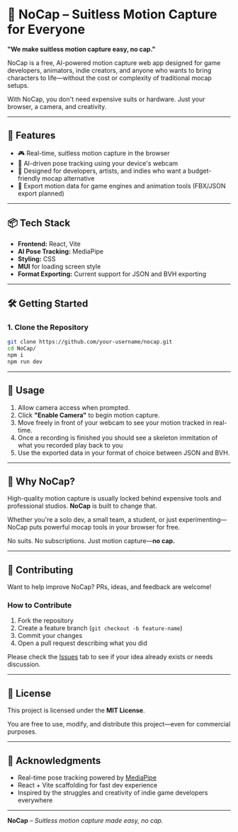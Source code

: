 # 🎥 NoCap – Suitless Motion Capture for Everyone

**"We make suitless motion capture easy, no cap."**

NoCap is a free, AI-powered motion capture web app designed for game developers, animators, indie creators, and anyone who wants to bring characters to life—without the cost or complexity of traditional mocap setups.

With NoCap, you don't need expensive suits or hardware. Just your browser, a camera, and creativity.

---

## 🚀 Features

- 🎮 Real-time, suitless motion capture in the browser
- 🤖 AI-driven pose tracking using your device's webcam
- 🧰 Designed for developers, artists, and indies who want a budget-friendly mocap alternative
- 💾 Export motion data for game engines and animation tools (FBX/JSON export planned)

---

## 📦 Tech Stack

- **Frontend:** React, Vite
- **AI Pose Tracking:** MediaPipe
- **Styling:** CSS
- **MUI** for loading screen style
- **Format Exporting:** Current support for JSON and BVH exporting

---

## 🛠️ Getting Started

### 1. Clone the Repository

```bash
git clone https://github.com/your-username/nocap.git
cd NoCap/
npm i
npm run dev
```
---

## 📸 Usage

1. Allow camera access when prompted.
2. Click **"Enable Camera"** to begin motion capture.
3. Move freely in front of your webcam to see your motion tracked in real-time.
4. Once a recording is finished you should see a skeleton immitation of what you recorded play back to you
5. Use the exported data in your format of choice between JSON and BVH.

---

## 🧠 Why NoCap?

High-quality motion capture is usually locked behind expensive tools and professional studios. **NoCap** is built to change that.

Whether you're a solo dev, a small team, a student, or just experimenting—NoCap puts powerful mocap tools in your browser for free.

No suits. No subscriptions. Just motion capture—**no cap.**

---

## 🤝 Contributing

Want to help improve NoCap? PRs, ideas, and feedback are welcome!

### How to Contribute

1. Fork the repository
2. Create a feature branch (`git checkout -b feature-name`)
3. Commit your changes
4. Open a pull request describing what you did

Please check the [Issues](https://github.com/your-username/nocap/issues) tab to see if your idea already exists or needs discussion.

---

## 📝 License

This project is licensed under the **MIT License**.

You are free to use, modify, and distribute this project—even for commercial purposes.

---

## 🙏 Acknowledgments

- Real-time pose tracking powered by [MediaPipe](https://mediapipe.dev/)
- React + Vite scaffolding for fast dev experience
- Inspired by the struggles and creativity of indie game developers everywhere

---

**NoCap** – _Suitless motion capture made easy, no cap._